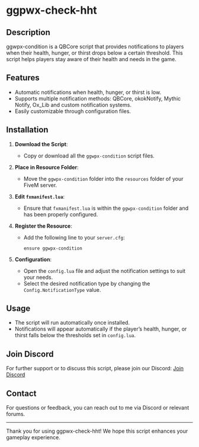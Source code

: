 # ggpwx-check-hht

## Description
ggwpx-condition is a QBCore script that provides notifications to players when their health, hunger, or thirst drops below a certain threshold. This script helps players stay aware of their health and needs in the game.

## Features
- Automatic notifications when health, hunger, or thirst is low.
- Supports multiple notification methods: QBCore, okokNotify, Mythic Notify, Ox_Lib and custom notification systems.
- Easily customizable through configuration files.

## Installation
1. **Download the Script**:
   - Copy or download all the `ggwpx-condition` script files.

2. **Place in Resource Folder**:
   - Move the `ggwpx-condition` folder into the `resources` folder of your FiveM server.

3. **Edit `fxmanifest.lua`**:
   - Ensure that `fxmanifest.lua` is within the `ggwpx-condition` folder and has been properly configured.

4. **Register the Resource**:
   - Add the following line to your `server.cfg`:
     ```
     ensure ggwpx-condition
     ```

5. **Configuration**:
   - Open the `config.lua` file and adjust the notification settings to suit your needs.
   - Select the desired notification type by changing the `Config.NotificationType` value.

## Usage
- The script will run automatically once installed.
- Notifications will appear automatically if the player’s health, hunger, or thirst falls below the thresholds set in `config.lua`.

## Join Discord
For further support or to discuss this script, please join our Discord:
[Join Discord](https://discord.gg/syxppyr8W6)

## Contact
For questions or feedback, you can reach out to me via Discord or relevant forums.

---

Thank you for using ggpwx-check-hht! We hope this script enhances your gameplay experience.
